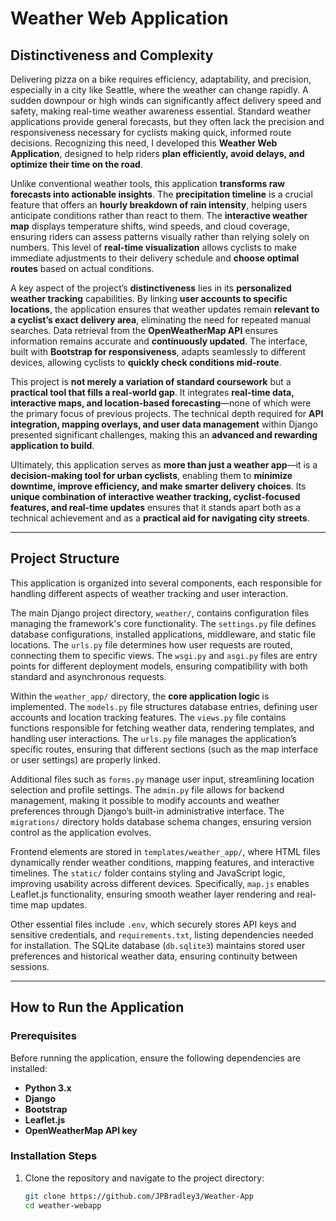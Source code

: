 # Weather Web Application

## Distinctiveness and Complexity

Delivering pizza on a bike requires efficiency, adaptability, and precision, especially in a city like Seattle, where the weather can change rapidly. A sudden downpour or high winds can significantly affect delivery speed and safety, making real-time weather awareness essential. Standard weather applications provide general forecasts, but they often lack the precision and responsiveness necessary for cyclists making quick, informed route decisions. Recognizing this need, I developed this **Weather Web Application**, designed to help riders **plan efficiently, avoid delays, and optimize their time on the road**.

Unlike conventional weather tools, this application **transforms raw forecasts into actionable insights**. The **precipitation timeline** is a crucial feature that offers an **hourly breakdown of rain intensity**, helping users anticipate conditions rather than react to them. The **interactive weather map** displays temperature shifts, wind speeds, and cloud coverage, ensuring riders can assess patterns visually rather than relying solely on numbers. This level of **real-time visualization** allows cyclists to make immediate adjustments to their delivery schedule and **choose optimal routes** based on actual conditions.

A key aspect of the project’s **distinctiveness** lies in its **personalized weather tracking** capabilities. By linking **user accounts to specific locations**, the application ensures that weather updates remain **relevant to a cyclist’s exact delivery area**, eliminating the need for repeated manual searches. Data retrieval from the **OpenWeatherMap API** ensures information remains accurate and **continuously updated**. The interface, built with **Bootstrap for responsiveness**, adapts seamlessly to different devices, allowing cyclists to **quickly check conditions mid-route**.

This project is **not merely a variation of standard coursework** but a **practical tool that fills a real-world gap**. It integrates **real-time data, interactive maps, and location-based forecasting**—none of which were the primary focus of previous projects. The technical depth required for **API integration, mapping overlays, and user data management** within Django presented significant challenges, making this an **advanced and rewarding application to build**.

Ultimately, this application serves as **more than just a weather app**—it is a **decision-making tool for urban cyclists**, enabling them to **minimize downtime, improve efficiency, and make smarter delivery choices**. Its **unique combination of interactive weather tracking, cyclist-focused features, and real-time updates** ensures that it stands apart both as a technical achievement and as a **practical aid for navigating city streets**.

---

## Project Structure

This application is organized into several components, each responsible for handling different aspects of weather tracking and user interaction.

The main Django project directory, `weather/`, contains configuration files managing the framework's core functionality. The `settings.py` file defines database configurations, installed applications, middleware, and static file locations. The `urls.py` file determines how user requests are routed, connecting them to specific views. The `wsgi.py` and `asgi.py` files are entry points for different deployment models, ensuring compatibility with both standard and asynchronous requests.

Within the `weather_app/` directory, the **core application logic** is implemented. The `models.py` file structures database entries, defining user accounts and location tracking features. The `views.py` file contains functions responsible for fetching weather data, rendering templates, and handling user interactions. The `urls.py` file manages the application’s specific routes, ensuring that different sections (such as the map interface or user settings) are properly linked.

Additional files such as `forms.py` manage user input, streamlining location selection and profile settings. The `admin.py` file allows for backend management, making it possible to modify accounts and weather preferences through Django’s built-in administrative interface. The `migrations/` directory holds database schema changes, ensuring version control as the application evolves.

Frontend elements are stored in `templates/weather_app/`, where HTML files dynamically render weather conditions, mapping features, and interactive timelines. The `static/` folder contains styling and JavaScript logic, improving usability across different devices. Specifically, `map.js` enables Leaflet.js functionality, ensuring smooth weather layer rendering and real-time map updates.

Other essential files include `.env`, which securely stores API keys and sensitive credentials, and `requirements.txt`, listing dependencies needed for installation. The SQLite database (`db.sqlite3`) maintains stored user preferences and historical weather data, ensuring continuity between sessions.

---

## How to Run the Application

### Prerequisites

Before running the application, ensure the following dependencies are installed:

- **Python 3.x**
- **Django**
- **Bootstrap**
- **Leaflet.js**
- **OpenWeatherMap API key**

### Installation Steps

1. Clone the repository and navigate to the project directory:
   ```bash
   git clone https://github.com/JPBradley3/Weather-App
   cd weather-webapp

